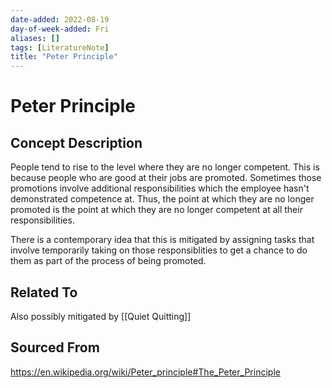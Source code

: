 ```yaml
---
date-added: 2022-08-19
day-of-week-added: Fri
aliases: []
tags: [LiteratureNote]
title: "Peter Principle"
---
```


# Peter Principle

## Concept Description
People tend to rise to the level where they are no longer competent. This is because people who are good at their jobs are promoted. Sometimes those promotions involve additional responsibilities which the employee hasn't demonstrated competence at. Thus, the point at which they are no longer promoted is the point at which they are no longer competent at all their responsibilities.

There is a contemporary idea that this is mitigated by assigning tasks that involve temporarily taking on those responsiblities to get a chance to do them as part of the process of being promoted.



## Related To
Also possibly mitigated by [[Quiet Quitting]]


## Sourced From
https://en.wikipedia.org/wiki/Peter_principle#The_Peter_Principle



